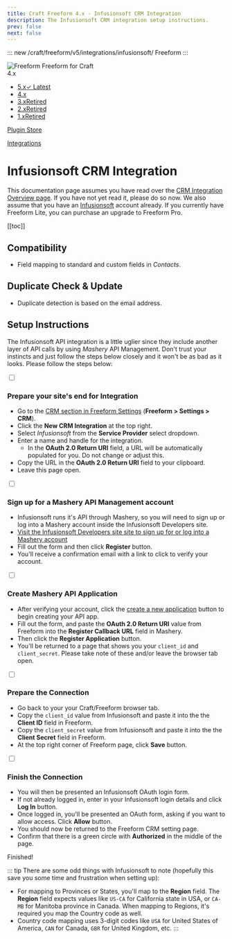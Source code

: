 ```yaml
---
title: Craft Freeform 4.x - Infusionsoft CRM Integration
description: The Infusionsoft CRM integration setup instructions.
prev: false
next: false
---
```


<meta property="og:image" content="https://docs.solspace.com/extras/social/craft/freeform/freeform.png" />

::: new /craft/freeform/v5/integrations/infusionsoft/
Freeform
:::

<div id="pr-heading">
    <img src="https://docs.solspace.com/extras/icons/products/freeform-icon.png" alt="Freeform" class="pr-image">
    <span class="pr-name">Freeform</span>
    <span class="pr-category">for Craft</span>
    <div class="pr-v-wrapper">
        <div class="pr-v">
            <span class="pr-v-v">4.x</span>
            <span class="pr-v-arrow arrow down"></span>
        </div>
        <ul class="pr-v-list">
            <li><a href="/craft/freeform/v5/">5.x<span class="pr-v-type pr-latest">✓ Latest</span></a></li>
            <li><a href="/craft/freeform/v4/">4.x</a></li>
            <li><a href="/craft/freeform/v3/">3.x<span class="pr-v-type pr-retired">Retired</span></a></li>
            <li><a href="/craft/freeform/v2/">2.x<span class="pr-v-type pr-retired">Retired</span></a></li>
            <li><a href="/craft/freeform/v1/">1.x<span class="pr-v-type pr-retired">Retired</span></a></li>
        </ul>
    </div>
    <div class="pr-buy">
        <a href="https://plugins.craftcms.com/freeform" class="button button-blue"><span class="external-url">Plugin Store</span></a>
    </div>
</div>

<span class="page-section"><a href="/craft/freeform/v4/integrations/">Integrations</a></span>

# Infusionsoft CRM Integration <Badge type="pro" text="Pro" />
This documentation page assumes you have read over the [CRM Integration Overview page](README.md). If you have not yet read it, please do so now. We also assume that you have an [Infusionsoft](https://keap.com/infusionsoft) account already. If you currently have Freeform Lite, you can purchase an upgrade to Freeform Pro.


[[toc]]


## Compatibility

- Field mapping to standard and custom fields in *Contacts*.


## Duplicate Check & Update

- Duplicate detection is based on the email address.


## Setup Instructions
The Infusionsoft API integration is a little uglier since they include another layer of API calls by using *Mashery* API Management. Don't trust your instincts and just follow the steps below closely and it won't be as bad as it looks. Please follow the steps below:

<div class="step">
<label for="step1"><input type="checkbox" class="step-check" id="step1">

### Prepare your site's end for Integration

</label>

- Go to the [CRM section in Freeform Settings](../../setup/settings.md#crm) (**Freeform > Settings > CRM**).
- Click the **New CRM Integration** at the top right.
- Select *Infusionsoft* from the **Service Provider** select dropdown.
- Enter a name and handle for the integration.
    - In the **OAuth 2.0 Return URI** field, a URL will be automatically populated for you. Do not change or adjust this.
- Copy the URL in the **OAuth 2.0 Return URI** field to your clipboard.
- Leave this page open.

</div>

<div class="step">
<label for="step2"><input type="checkbox" class="step-check" id="step2">

### Sign up for a Mashery API Management account

</label>

- Infusionsoft runs it's API through Mashery, so you will need to sign up or log into a Mashery account inside the Infusionsoft Developers site.
- [Visit the Infusionsoft Developers site site to sign up for or log into a Mashery account](https://keys.developer.infusionsoft.com/apps/myapps)
- Fill out the form and then click **Register** button.
- You'll receive a confirmation email with a link to click to verify your account.

</div>

<div class="step">
<label for="step3"><input type="checkbox" class="step-check" id="step3">

### Create Mashery API Application

</label>

- After verifying your account, click the [create a new application](https://keys.developer.infusionsoft.com/apps/register) button to begin creating your API app.
- Fill out the form, and paste the **OAuth 2.0 Return URI** value from Freeform into the **Register Callback URL** field in Mashery.
- Then click the **Register Application** button.
- You'll be returned to a page that shows you your `client_id` and `client_secret`. Please take note of these and/or leave the browser tab open.

</div>

<div class="step">
<label for="step4"><input type="checkbox" class="step-check" id="step4">

### Prepare the Connection

</label>

- Go back to your your Craft/Freeform browser tab.
- Copy the `client_id` value from Infusionsoft and paste it into the the **Client ID** field in Freeform.
- Copy the `client_secret` value from Infusionsoft and paste it into the the **Client Secret** field in Freeform.
- At the top right corner of Freeform page, click **Save** button.

</div>

<div class="step">
<label for="step5"><input type="checkbox" class="step-check" id="step5">

### Finish the Connection

</label>

- You will then be presented an Infusionsoft OAuth login form.
- If not already logged in, enter in your Infusionsoft login details and click **Log In** button.
- Once logged in, you'll be presented an OAuth form, asking if you want to allow access. Click **Allow** button.
- You should now be returned to the Freeform CRM setting page.
- Confirm that there is a green circle with **Authorized** in the middle of the page.

</div>

<div class="step-finished">Finished!</div>

::: tip
There are some odd things with Infusionsoft to note (hopefully this save you some time and frustration when setting up):

- For mapping to Provinces or States, you'll map to the **Region** field. The **Region** field expects values like `US-CA` for California state in USA, or `CA-MB` for Manitoba province in Canada. When mapping to Regions, it's required you map the Country code as well.
- Country code mapping uses 3-digit codes like `USA` for United States of America, `CAN` for Canada, `GBR` for United Kingdom, etc.
:::